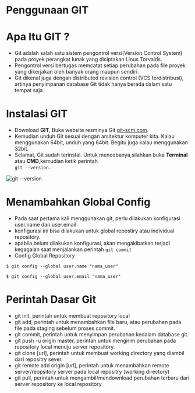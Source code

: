 # Penggunaan GIT

# Apa Itu GIT ?
* Git adalah salah satu sistem pengontrol versi(Version Control System) pada proyek perangkat lunak yang diciptakan Linus Torvalds.
* Pengontrol versi bertugas memcatat setiap perubahan pada file proyek yang dikerjakan oleh banyak orang maupun sendiri.
* Git dikenal juga dengan distributed revision control (VCS terdistribusi), artinya penyimpanan database Git tidak hanya berada dalam satu tempat saja.
# Instalasi GIT
* Download **GIT**, Buka website resminya Git [git-scm.com](https://git-scm.com).
* Kemudian unduh Git sesuai dengan arsitektur komputer kita. Kalau menggunakan 64bit, unduh yang 64bit. Begitu juga kalau menggunakan 32bit.
* Selamat, Git sudah terinstal. Untuk mencobanya,silahkan buka **Terminal** atau **CMD**,kemudian ketik perintah <br>
```git --version.``` <br>

![git --version](https://fajars.space/ngampus/pemrograman/git/img/1.png)

# Menambahkan Global Config
* Pada saat pertama kali menggunakan git, perlu dilakukan konfigurasi
user.name dan user.email
* konfigurasi ini bisa dilakukan untuk global repostiry atau individual
repository.
* apabila belum dilakukan konfigurasi, akan mengakibatkan terjadi
kegagalan saat menjalankan perintah ```git commit```
* Config Global Repository

``$ git config --global user.name "nama_user"``

``$ git config --global user.email "nama_user"``

# Perintah Dasar Git
* git init, perintah untuk membuat repository local
* git add, perintah untuk menambahkan file baru, atau perubahan pada file
pada staging sebelum proses commit.
* git commit, perintah untuk menyimpan perubahan kedalam database git.
* git push -u origin master, perintah untuk mengirim perubahan pada repository local menuju server repository.
* git clone [url], perintah untuk membuat working directory yang diambil dari repositry sever.
* git remote add origin [url], perintah untuk menambahkan remote server/reopsitory server pada local repositry (working directory)
* git pull, perintah untuk mengambil/mendownload perubahan terbaru dari server repository ke local repository
